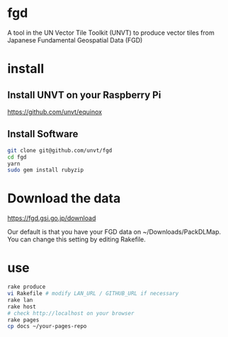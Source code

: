 # fgd
A tool in the UN Vector Tile Toolkit (UNVT) to produce vector tiles from Japanese Fundamental Geospatial Data (FGD)

# install
## Install UNVT on your Raspberry Pi
https://github.com/unvt/equinox

## Install Software
```zsh
git clone git@github.com/unvt/fgd
cd fgd
yarn
sudo gem install rubyzip
```

# Download the data
https://fgd.gsi.go.jp/download

Our default is that you have your FGD data on ~/Downloads/PackDLMap. You can change this setting by editing Rakefile.

# use
```zsh
rake produce
vi Rakefile # modify LAN_URL / GITHUB_URL if necessary
rake lan
rake host
# check http://localhost on your browser
rake pages
cp docs ~/your-pages-repo
```

